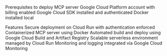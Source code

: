 Prerequisites to deploy MCP server
Google Cloud Platform account with billing enabled
Google Cloud SDK installed and authenticated
Docker installed local

Features
Secure deployment on Cloud Run with authentication enforced
Containerized MCP server using Docker
Automated build and deploy using Google Cloud Build and Artifact Registry
Scalable serverless environment managed by Cloud Run
Monitoring and logging integrated via Google Cloud Monitoring





